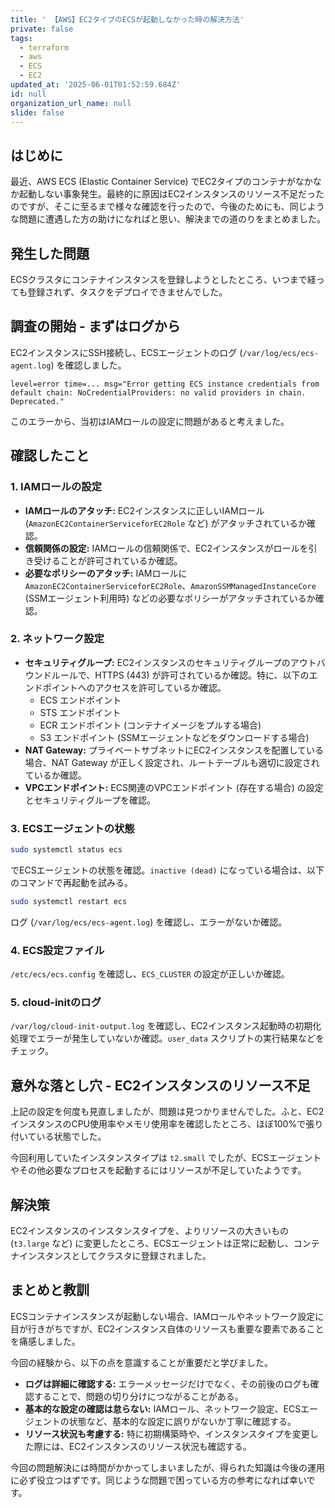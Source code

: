 ```yaml
---
title: ' 【AWS】EC2タイプのECSが起動しなかった時の解決方法'
private: false
tags:
  - terraform
  - aws
  - ECS
  - EC2
updated_at: '2025-06-01T01:52:59.684Z'
id: null
organization_url_name: null
slide: false
---
```


## はじめに

最近、AWS ECS (Elastic Container Service) でEC2タイプのコンテナがなかなか起動しない事象発生。最終的に原因はEC2インスタンスのリソース不足だったのですが、そこに至るまで様々な確認を行ったので、今後のためにも、同じような問題に遭遇した方の助けになればと思い、解決までの道のりをまとめました。

## 発生した問題

ECSクラスタにコンテナインスタンスを登録しようとしたところ、いつまで経っても登録されず、タスクをデプロイできませんでした。

## 調査の開始 - まずはログから

EC2インスタンスにSSH接続し、ECSエージェントのログ (`/var/log/ecs/ecs-agent.log`) を確認しました。

```
level=error time=... msg="Error getting ECS instance credentials from default chain: NoCredentialProviders: no valid providers in chain. Deprecated."
```

このエラーから、当初はIAMロールの設定に問題があると考えました。

## 確認したこと

### 1. IAMロールの設定

* **IAMロールのアタッチ:** EC2インスタンスに正しいIAMロール (`AmazonEC2ContainerServiceforEC2Role` など) がアタッチされているか確認。
* **信頼関係の設定:** IAMロールの信頼関係で、EC2インスタンスがロールを引き受けることが許可されているか確認。
* **必要なポリシーのアタッチ:** IAMロールに `AmazonEC2ContainerServiceforEC2Role`、`AmazonSSMManagedInstanceCore` (SSMエージェント利用時) などの必要なポリシーがアタッチされているか確認。

### 2. ネットワーク設定

* **セキュリティグループ:** EC2インスタンスのセキュリティグループのアウトバウンドルールで、HTTPS (443) が許可されているか確認。特に、以下のエンドポイントへのアクセスを許可しているか確認。
    * ECS エンドポイント
    * STS エンドポイント
    * ECR エンドポイント (コンテナイメージをプルする場合)
    * S3 エンドポイント (SSMエージェントなどをダウンロードする場合)
* **NAT Gateway:** プライベートサブネットにEC2インスタンスを配置している場合、NAT Gateway が正しく設定され、ルートテーブルも適切に設定されているか確認。
* **VPCエンドポイント:** ECS関連のVPCエンドポイント (存在する場合) の設定とセキュリティグループを確認。

### 3. ECSエージェントの状態

```bash
sudo systemctl status ecs
```

でECSエージェントの状態を確認。`inactive (dead)` になっている場合は、以下のコマンドで再起動を試みる。

```bash
sudo systemctl restart ecs
```

ログ (`/var/log/ecs/ecs-agent.log`) を確認し、エラーがないか確認。

### 4. ECS設定ファイル

`/etc/ecs/ecs.config` を確認し、`ECS_CLUSTER` の設定が正しいか確認。

### 5. cloud-initのログ

`/var/log/cloud-init-output.log` を確認し、EC2インスタンス起動時の初期化処理でエラーが発生していないか確認。`user_data` スクリプトの実行結果などをチェック。

## 意外な落とし穴 - EC2インスタンスのリソース不足

上記の設定を何度も見直しましたが、問題は見つかりませんでした。ふと、EC2インスタンスのCPU使用率やメモリ使用率を確認したところ、ほぼ100%で張り付いている状態でした。

今回利用していたインスタンスタイプは `t2.small` でしたが、ECSエージェントやその他必要なプロセスを起動するにはリソースが不足していたようです。

## 解決策

EC2インスタンスのインスタンスタイプを、よりリソースの大きいもの (`t3.large` など) に変更したところ、ECSエージェントは正常に起動し、コンテナインスタンスとしてクラスタに登録されました。

## まとめと教訓

ECSコンテナインスタンスが起動しない場合、IAMロールやネットワーク設定に目が行きがちですが、EC2インスタンス自体のリソースも重要な要素であることを痛感しました。

今回の経験から、以下の点を意識することが重要だと学びました。

* **ログは詳細に確認する:** エラーメッセージだけでなく、その前後のログも確認することで、問題の切り分けにつながることがある。
* **基本的な設定の確認は怠らない:** IAMロール、ネットワーク設定、ECSエージェントの状態など、基本的な設定に誤りがないか丁寧に確認する。
* **リソース状況も考慮する:** 特に初期構築時や、インスタンスタイプを変更した際には、EC2インスタンスのリソース状況も確認する。

今回の問題解決には時間がかかってしまいましたが、得られた知識は今後の運用に必ず役立つはずです。同じような問題で困っている方の参考になれば幸いです。
